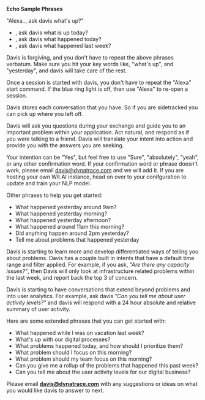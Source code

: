 **Echo Sample Phrases**

"Alexa.., ask davis what's up?"

* , ask davis what is up today?
* , ask davis what happened today?
* , ask davis what happened last week?

Davis is forgiving, and you don't have to repeat the above phrases verbatum. Make sure you hit your key words like, "what's up", and "yesterday", and davis will take care of the rest.

Once a session is started with davis, you don't have to repeat the "Alexa" start command. If the blue ring light is off, then use "Alexa" to re-open a session.

Davis stores each conversation that you have. So if you are sidetracked you can pick up where you left off.

Davis will ask you questions during your exchange and guide you to an important problem within your application. Act natural, and respond as if you were talking to a friend. Davis will translate your intent into action and provide you with the answers you are seeking.

Your intention can be "Yes", but feel free to use "Sure", "absolutely", "yeah", or any other confirmation word. If your confirmation word or phrase doesn't work, please email davis@dynatrace.com and we will add it. If you are hosting your own Wit.AI instance, head on over to your conifguration to update and train your NLP model.

Other phrases to help you get started:

* What happened yesterday around 9am?
* What happened yesterday morning?
* What happened yesterday afternoon?
* What happened around 11am this morning?
* Did anything happen around 2pm yesterday?
* Tell me about problems that happened yesterday

Davis is starting to learn more and develop differentiated ways of telling you about problems. Davis has a couple built in intents that have a default time range and filter applied. For example,
if you ask, *"Are there any capacity issues?"*, then Davis will only look at infrastructure related problems within the last week, and report back the top 3 of concern.


Davis is starting to have conversations that extend beyond problems and into user analytics. For example, ask davis *"Can you tell me about user activity levels?"* and davis will respond with a 24 hour absolute and relative summary of user activity.

Here are some extended phrases that you can get started with:

* What happened while I was on vacation last week?
* What's up with our digital processes?
* What problems happened today, and how should I prioritize them?
* What problem should I focus on this morning?
* What problem should my team focus on this morning?
* Can you give me a rollup of the problems that happened this past week?
* Can you tell me about the user activity levels for our digital business?


Please email **[davis@dynatrace.com](mailto:davis@dynatrace.com)** with any suggestions or ideas on what you would like davis to answer to next.
